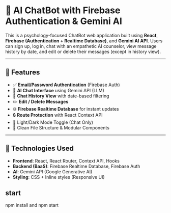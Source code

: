 # 🧠 AI ChatBot with Firebase Authentication & Gemini AI

This is a psychology-focused ChatBot web application built using **React**, **Firebase (Authentication + Realtime Database)**, and **Gemini AI API**. Users can sign up, log in, chat with an empathetic AI counselor, view message history by date, and edit or delete their messages (except in history view).

---

## 📌 Features

- ✅ **Email/Password Authentication** (Firebase Auth)
- 💬 **AI Chat Interface** using Gemini API (LLM)
- 📜 **Chat History View** with date-based filtering
- ✏️ **Edit / Delete Messages**
- 🌐 **Firebase Realtime Database** for instant updates
- 🔒 **Route Protection** with React Context API
- 🎨 Light/Dark Mode Toggle (Chat Only)
- 📁 Clean File Structure & Modular Components

---

## 🔧 Technologies Used

- **Frontend**: React, React Router, Context API, Hooks
- **Backend (BaaS)**: Firebase Realtime Database, Firebase Auth
- **AI**: Gemini API (Google Generative AI)
- **Styling**: CSS + Inline styles (Responsive UI)

## start
  npm install and 
  npm start
